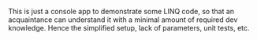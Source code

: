 This is just a console app to demonstrate some LINQ code, so that an acquaintance can understand it with a minimal amount of required dev knowledge.
Hence the simplified setup, lack of parameters, unit tests, etc.
